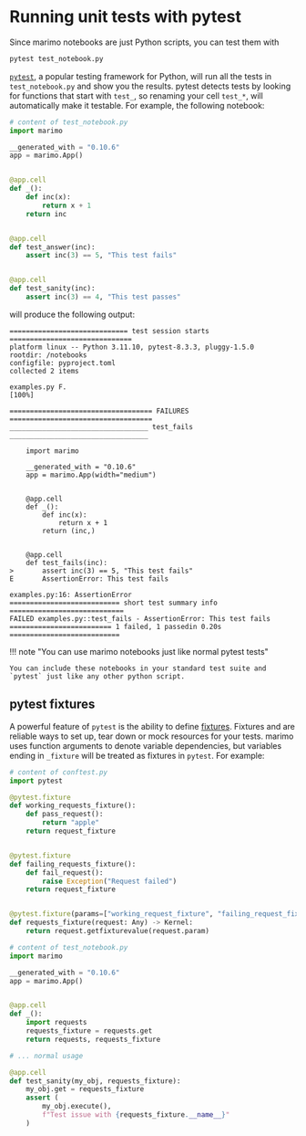 # Running unit tests with pytest

Since marimo notebooks are just Python scripts, you can test them with

```bash
pytest test_notebook.py
```

[`pytest`](https://docs.pytest.org/en/stable/), a popular testing framework
for Python, will run all the tests in `test_notebook.py` and show you the
results. pytest detects tests by looking for functions that start with `test_`,
so renaming your cell `test_*`, will automatically make it testable. For
example, the following notebook:

```python
# content of test_notebook.py
import marimo

__generated_with = "0.10.6"
app = marimo.App()


@app.cell
def _():
    def inc(x):
        return x + 1
    return inc


@app.cell
def test_answer(inc):
    assert inc(3) == 5, "This test fails"


@app.cell
def test_sanity(inc):
    assert inc(3) == 4, "This test passes"
```

will produce the following output:

```pytest
============================= test session starts ==============================
platform linux -- Python 3.11.10, pytest-8.3.3, pluggy-1.5.0
rootdir: /notebooks
configfile: pyproject.toml
collected 2 items

examples.py F.                                                           [100%]

=================================== FAILURES ===================================
__________________________________ test_fails __________________________________

    import marimo

    __generated_with = "0.10.6"
    app = marimo.App(width="medium")


    @app.cell
    def _():
        def inc(x):
            return x + 1
        return (inc,)


    @app.cell
    def test_fails(inc):
>       assert inc(3) == 5, "This test fails"
E       AssertionError: This test fails

examples.py:16: AssertionError
=========================== short test summary info ============================
FAILED examples.py::test_fails - AssertionError: This test fails
========================= 1 failed, 1 passedin 0.20s ===========================
```

!!! note "You can use marimo notebooks just like normal pytest tests"

    You can include these notebooks in your standard test suite and
    `pytest` just like any other python script.


## pytest fixtures

A powerful feature of `pytest` is the ability to define
[fixtures](https://docs.pytest.org/en/stable/explanation/fixtures.html#about-fixtures).
Fixtures and are reliable ways to set up, tear down or mock resources for your
tests. marimo uses function arguments to denote variable dependencies, but
variables ending in `_fixture` will be treated as fixtures in `pytest`.
For example:

```python
# content of conftest.py
import pytest

@pytest.fixture
def working_requests_fixture():
    def pass_request():
        return "apple"
    return request_fixture


@pytest.fixture
def failing_requests_fixture():
    def fail_request():
        raise Exception("Request failed")
    return request_fixture


@pytest.fixture(params=["working_request_fixture", "failing_request_fixture"])
def requests_fixture(request: Any) -> Kernel:
    return request.getfixturevalue(request.param)
```

```python
# content of test_notebook.py
import marimo

__generated_with = "0.10.6"
app = marimo.App()


@app.cell
def _():
    import requests
    requests_fixture = requests.get
    return requests, requests_fixture

# ... normal usage

@app.cell
def test_sanity(my_obj, requests_fixture):
    my_obj.get = requests_fixture
    assert (
        my_obj.execute(),
        f"Test issue with {requests_fixture.__name__}"
    )
```
